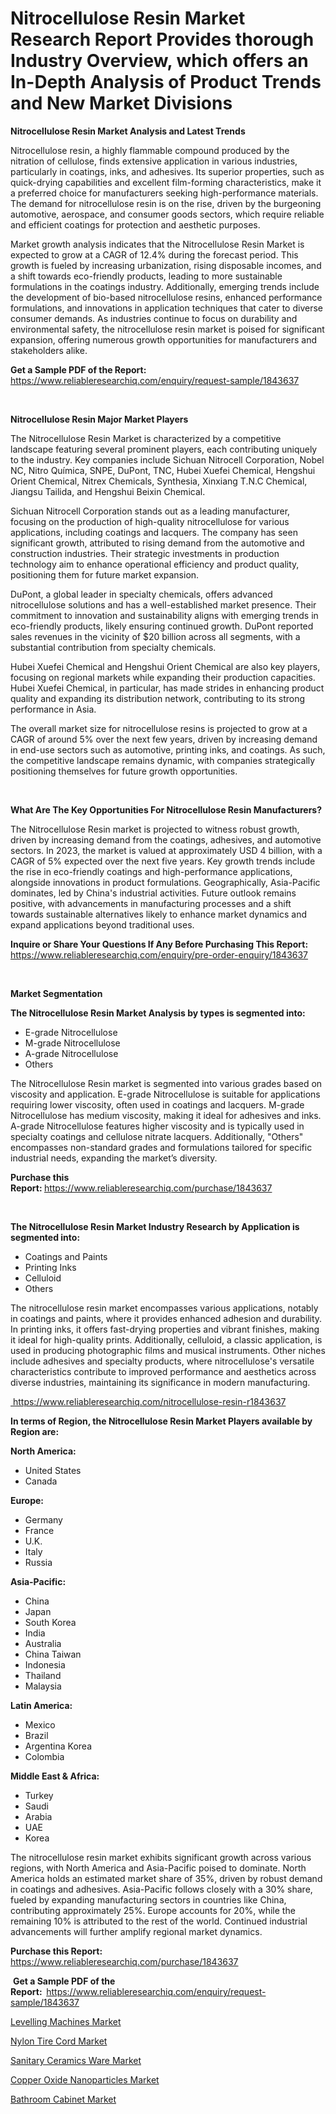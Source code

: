 <p><h1>Nitrocellulose Resin Market Research Report Provides thorough Industry Overview, which offers an In-Depth Analysis of Product Trends and New Market Divisions</h1></p><p><strong>Nitrocellulose Resin Market Analysis and Latest Trends</strong></p>
<p><p>Nitrocellulose resin, a highly flammable compound produced by the nitration of cellulose, finds extensive application in various industries, particularly in coatings, inks, and adhesives. Its superior properties, such as quick-drying capabilities and excellent film-forming characteristics, make it a preferred choice for manufacturers seeking high-performance materials. The demand for nitrocellulose resin is on the rise, driven by the burgeoning automotive, aerospace, and consumer goods sectors, which require reliable and efficient coatings for protection and aesthetic purposes.</p><p>Market growth analysis indicates that the Nitrocellulose Resin Market is expected to grow at a CAGR of 12.4% during the forecast period. This growth is fueled by increasing urbanization, rising disposable incomes, and a shift towards eco-friendly products, leading to more sustainable formulations in the coatings industry. Additionally, emerging trends include the development of bio-based nitrocellulose resins, enhanced performance formulations, and innovations in application techniques that cater to diverse consumer demands. As industries continue to focus on durability and environmental safety, the nitrocellulose resin market is poised for significant expansion, offering numerous growth opportunities for manufacturers and stakeholders alike.</p></p>
<p><strong>Get a Sample PDF of the Report:&nbsp;</strong> <a href="https://www.reliableresearchiq.com/enquiry/request-sample/1843637?utm_campaign=2201&utm_medium=2&utm_source=Github&utm_content=ia&utm_term=30012025&utm_id=nitrocellulose-resin">https://www.reliableresearchiq.com/enquiry/request-sample/1843637</a></p>
<p>&nbsp;</p>
<p><strong>Nitrocellulose Resin Major Market Players</strong></p>
<p><p>The Nitrocellulose Resin Market is characterized by a competitive landscape featuring several prominent players, each contributing uniquely to the industry. Key companies include Sichuan Nitrocell Corporation, Nobel NC, Nitro Química, SNPE, DuPont, TNC, Hubei Xuefei Chemical, Hengshui Orient Chemical, Nitrex Chemicals, Synthesia, Xinxiang T.N.C Chemical, Jiangsu Tailida, and Hengshui Beixin Chemical.</p><p>Sichuan Nitrocell Corporation stands out as a leading manufacturer, focusing on the production of high-quality nitrocellulose for various applications, including coatings and lacquers. The company has seen significant growth, attributed to rising demand from the automotive and construction industries. Their strategic investments in production technology aim to enhance operational efficiency and product quality, positioning them for future market expansion.</p><p>DuPont, a global leader in specialty chemicals, offers advanced nitrocellulose solutions and has a well-established market presence. Their commitment to innovation and sustainability aligns with emerging trends in eco-friendly products, likely ensuring continued growth. DuPont reported sales revenues in the vicinity of $20 billion across all segments, with a substantial contribution from specialty chemicals.</p><p>Hubei Xuefei Chemical and Hengshui Orient Chemical are also key players, focusing on regional markets while expanding their production capacities. Hubei Xuefei Chemical, in particular, has made strides in enhancing product quality and expanding its distribution network, contributing to its strong performance in Asia.</p><p>The overall market size for nitrocellulose resins is projected to grow at a CAGR of around 5% over the next few years, driven by increasing demand in end-use sectors such as automotive, printing inks, and coatings. As such, the competitive landscape remains dynamic, with companies strategically positioning themselves for future growth opportunities.</p></p>
<p>&nbsp;</p>
<p><strong>What Are The Key Opportunities For Nitrocellulose Resin Manufacturers?</strong></p>
<p><p>The Nitrocellulose Resin market is projected to witness robust growth, driven by increasing demand from the coatings, adhesives, and automotive sectors. In 2023, the market is valued at approximately USD 4 billion, with a CAGR of 5% expected over the next five years. Key growth trends include the rise in eco-friendly coatings and high-performance applications, alongside innovations in product formulations. Geographically, Asia-Pacific dominates, led by China's industrial activities. Future outlook remains positive, with advancements in manufacturing processes and a shift towards sustainable alternatives likely to enhance market dynamics and expand applications beyond traditional uses.</p></p>
<p><strong>Inquire or Share Your Questions If Any Before Purchasing This Report:</strong> <a href="https://www.reliableresearchiq.com/enquiry/pre-order-enquiry/1843637?utm_campaign=2201&utm_medium=2&utm_source=Github&utm_content=ia&utm_term=30012025&utm_id=nitrocellulose-resin">https://www.reliableresearchiq.com/enquiry/pre-order-enquiry/1843637</a></p>
<p>&nbsp;</p>
<p><strong>Market Segmentation</strong></p>
<p><strong>The Nitrocellulose Resin Market Analysis by types is segmented into:</strong></p>
<p><ul><li>E-grade Nitrocellulose</li><li>M-grade Nitrocellulose</li><li>A-grade Nitrocellulose</li><li>Others</li></ul></p>
<p><p>The Nitrocellulose Resin market is segmented into various grades based on viscosity and application. E-grade Nitrocellulose is suitable for applications requiring lower viscosity, often used in coatings and lacquers. M-grade Nitrocellulose has medium viscosity, making it ideal for adhesives and inks. A-grade Nitrocellulose features higher viscosity and is typically used in specialty coatings and cellulose nitrate lacquers. Additionally, "Others" encompasses non-standard grades and formulations tailored for specific industrial needs, expanding the market’s diversity.</p></p>
<p><strong>Purchase this Report:&nbsp;</strong><a href="https://www.reliableresearchiq.com/purchase/1843637?utm_campaign=2201&utm_medium=2&utm_source=Github&utm_content=ia&utm_term=30012025&utm_id=nitrocellulose-resin">https://www.reliableresearchiq.com/purchase/1843637</a></p>
<p>&nbsp;</p>
<p><strong>The Nitrocellulose Resin Market Industry Research by Application is segmented into:</strong></p>
<p><ul><li>Coatings and Paints</li><li>Printing Inks</li><li>Celluloid</li><li>Others</li></ul></p>
<p><p>The nitrocellulose resin market encompasses various applications, notably in coatings and paints, where it provides enhanced adhesion and durability. In printing inks, it offers fast-drying properties and vibrant finishes, making it ideal for high-quality prints. Additionally, celluloid, a classic application, is used in producing photographic films and musical instruments. Other niches include adhesives and specialty products, where nitrocellulose's versatile characteristics contribute to improved performance and aesthetics across diverse industries, maintaining its significance in modern manufacturing.</p></p>
<p><a href="https://www.reliableresearchiq.com/nitrocellulose-resin-r1843637?utm_campaign=2201&utm_medium=2&utm_source=Github&utm_content=ia&utm_term=30012025&utm_id=nitrocellulose-resin">&nbsp;https://www.reliableresearchiq.com/nitrocellulose-resin-r1843637</a></p>
<p><strong>In terms of Region, the Nitrocellulose Resin Market Players available by Region are:</strong></p>
<p>
    <p> <strong> North America: </strong>
        <ul>
            <li>United States</li>
            <li>Canada</li>
        </ul>
        </p> 
    <p> <strong> Europe: </strong>
        <ul>
            <li>Germany</li>
            <li>France</li>
            <li>U.K.</li>
            <li>Italy</li>
            <li>Russia</li>
        </ul>
        </p> 
    <p> <strong> Asia-Pacific: </strong>
        <ul>
            <li>China</li>
            <li>Japan</li>
            <li>South Korea</li>
            <li>India</li>
            <li>Australia</li>
            <li>China Taiwan</li>
            <li>Indonesia</li>
            <li>Thailand</li>
            <li>Malaysia</li>
        </ul>
        </p> 
    <p> <strong> Latin America: </strong>
        <ul>
            <li>Mexico</li>
            <li>Brazil</li>
            <li>Argentina Korea</li>
            <li>Colombia</li>
        </ul>
        </p> 
    <p> <strong> Middle East & Africa: </strong>
        <ul>
            <li>Turkey</li>
            <li>Saudi</li>
            <li>Arabia</li>
            <li>UAE</li>
            <li>Korea</li>
        </ul>
    </p>
    </p>
<p><p>The nitrocellulose resin market exhibits significant growth across various regions, with North America and Asia-Pacific poised to dominate. North America holds an estimated market share of 35%, driven by robust demand in coatings and adhesives. Asia-Pacific follows closely with a 30% share, fueled by expanding manufacturing sectors in countries like China, contributing approximately 25%. Europe accounts for 20%, while the remaining 10% is attributed to the rest of the world. Continued industrial advancements will further amplify regional market dynamics.</p></p>
<p><strong>Purchase this Report: </strong><a href="https://www.reliableresearchiq.com/purchase/1843637?utm_campaign=2201&utm_medium=2&utm_source=Github&utm_content=ia&utm_term=30012025&utm_id=nitrocellulose-resin">https://www.reliableresearchiq.com/purchase/1843637</a></p>
<p>&nbsp;<strong>Get a Sample PDF of the Report:&nbsp;&nbsp;</strong><a href="https://www.reliableresearchiq.com/enquiry/request-sample/1843637?utm_campaign=2201&utm_medium=2&utm_source=Github&utm_content=ia&utm_term=30012025&utm_id=nitrocellulose-resin">https://www.reliableresearchiq.com/enquiry/request-sample/1843637</a></p>
<p><strong></strong></p>
<p><p><a href="https://www.linkedin.com/pulse/comprehensive-overview-levelling-machines-market-insights-unlpf?utm_campaign=2201&utm_medium=2&utm_source=Github&utm_content=ia&utm_term=30012025&utm_id=nitrocellulose-resin">Levelling Machines Market</a></p><p><a href="https://github.com/krinerstormy331/Market-Research-Report-List-1/blob/main/nylon-tire-cord-market.md?utm_campaign=2201&utm_medium=2&utm_source=Github&utm_content=ia&utm_term=30012025&utm_id=nitrocellulose-resin">Nylon Tire Cord Market</a></p><p><a href="https://www.linkedin.com/pulse/global-sanitary-ceramics-ware-market-overview-2025-2032-key-4jakf?utm_campaign=2201&utm_medium=2&utm_source=Github&utm_content=ia&utm_term=30012025&utm_id=nitrocellulose-resin">Sanitary Ceramics Ware Market</a></p><p><a href="https://github.com/suleimannichelle7/Market-Research-Report-List-1/blob/main/copper-oxide-nanoparticles-market.md?utm_campaign=2201&utm_medium=2&utm_source=Github&utm_content=ia&utm_term=30012025&utm_id=nitrocellulose-resin">Copper Oxide Nanoparticles Market</a></p><p><a href="https://www.linkedin.com/pulse/bathroom-cabinet-market-expected-see-strong-growth-competition-wcfsc?utm_campaign=2201&utm_medium=2&utm_source=Github&utm_content=ia&utm_term=30012025&utm_id=nitrocellulose-resin">Bathroom Cabinet Market</a></p></p>